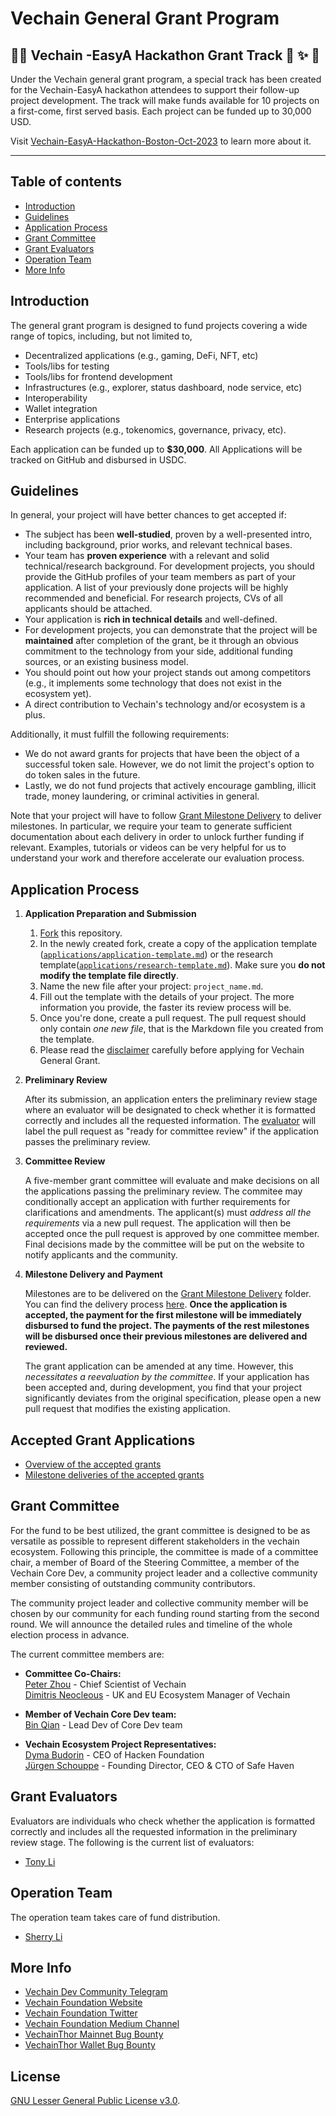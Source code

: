 # Vechain General Grant Program <!-- omit in toc -->

## :loudspeaker::loudspeaker: Vechain -EasyA Hackathon Grant Track :confetti_ball: :sparkles: :tada:

Under the Vechain general grant program, a special track has been created for the Vechain-EasyA hackathon attendees to support their follow-up project development. The track will make funds available for 10 projects on a first-come, first served basis. Each project can be funded up to 30,000 USD. 

Visit [Vechain-EasyA-Hackathon-Boston-Oct-2023](./Vechain-EasyA-Hackathon-Boston-Oct-2023) to learn more about it.

---


## Table of contents

- [Introduction](#introduction)
- [Guidelines](#guidelines)
- [Application Process](#application-process)
- [Grant Committee](#grant-committee)
- [Grant Evaluators](#grant-evaluators)
- [Operation Team](#operation-team)
- [More Info](#more-info)

## Introduction

The general grant program is designed to fund projects covering a wide range of topics, including, but not limited to,

 - Decentralized applications (e.g., gaming, DeFi, NFT, etc)
 - Tools/libs for testing
 - Tools/libs for frontend development
 - Infrastructures (e.g., explorer, status dashboard, node service, etc)
 - Interoperability
 - Wallet integration
 - Enterprise applications
 - Research projects (e.g., tokenomics, governance, privacy, etc).

Each application can be funded up to **$30,000**. All Applications will be tracked on GitHub and disbursed in USDC.


## Guidelines

In general, your project will have better chances to get accepted if:

- The subject has been **well-studied**, proven by a well-presented intro, including background, prior works, and relevant technical bases.
- Your team has **proven experience** with a relevant and solid technical/research background. For development projects, you should provide the GitHub profiles of your team members as part of your application. A list of your previously done projects will be highly recommended and beneficial. For research projects, CVs of all applicants should be attached.
- Your application is **rich in technical details** and well-defined.
- For development projects, you can demonstrate that the project will be **maintained** after completion of the grant, be it through an obvious commitment to the technology from your side, additional funding sources, or an existing business model.
- You should point out how your project stands out among competitors (e.g., it implements some technology that does not exist in the ecosystem yet).
- A direct contribution to Vechain's technology and/or ecosystem is a plus.

Additionally, it must fulfill the following requirements:

- We do not award grants for projects that have been the object of a successful token sale. However, we do not limit the project's option to do token sales in the future.
- Lastly, we do not fund projects that actively encourage gambling, illicit trade, money laundering, or criminal activities in general.

Note that your project will have to follow [Grant Milestone Delivery](/milestone-delivery) to deliver milestones. In particular, we require your team to generate sufficient documentation about each delivery in order to unlock further funding if relevant. Examples, tutorials or videos can be very helpful for us to understand your work and therefore accelerate our evaluation process.

## Application Process

1. **Application Preparation and Submission**
   1. [Fork](https://github.com/vechain/Grant-program) this repository.
   2. In the newly created fork, create a copy of the application template ([`applications/application-template.md`](applications/application-template.md)) or the research template([`applications/research-template.md`](applications/research-template.md)). Make sure you **do not modify the template file directly**.
   3. Name the new file after your project: `project_name.md`.
   4. Fill out the template with the details of your project. The more information you provide, the faster its review process will be.
   5. Once you're done, create a pull request. The pull request should only contain _one new file_, that is the Markdown file you created from the template.
   6. Please read the [disclaimer](disclaimer.md) carefully before applying for Vechain General Grant.

2. **Preliminary Review**

   After its submission, an application enters the preliminary review stage where an evaluator will be designated to check whether it is formatted correctly and includes all the requested information. The [evaluator](#grant-evaluators) will label the pull request as "ready for committee review" if the application passes the preliminary review.
   
3. **Committee Review**

   A five-member grant committee will evaluate and make decisions on all the applications passing the preliminary review. The commitee may conditionally accept an application with further requirements for clarifications and amendments. The applicant(s) must _address all the requirements_ via a new pull request. The application will then be accepted once the pull request is approved by one committee member. Final decisions made by the committee will be put on the website to notify applicants and the community. 
 
4. **Milestone Delivery and Payment**

   Milestones are to be delivered on the [Grant Milestone Delivery](./milestone-delivery) folder. You can find the delivery process [here](milestone-delivery#milestone-delivery-process). **Once the application is accepted, the payment for the first milestone will be immediately disbursed to fund the project. The payments of the rest milestones will be disbursed once their previous milestones are delivered and reviewed.**

   The grant application can be amended at any time. However, this _necessitates a reevaluation by the committee_. If your application has been accepted and, during development, you find that your project significantly deviates from the original specification, please open a new pull request that modifies the existing application.


## Accepted Grant Applications 
 - [Overview of the accepted grants](accepted_grant_applications.md)
 - [Milestone deliveries of the accepted grants](./milestone-delivery/deliveries)


## Grant Committee

For the fund to be best utilized, the grant committee is designed to be as versatile as possible to represent different stakeholders in the vechain ecosystem. Following this principle, the committee is made of a committee chair, a member of Board of the Steering Committee, a member of the Vechain Core Dev, a community project leader and a collective community member consisting of outstanding community contributors.

The community project leader and collective community member will be chosen by our community for each funding round starting from the second round. We will announce the detailed rules and timeline of the whole election process in advance.

The current committee members are:
 - **Committee Co-Chairs:**<br/>
[Peter Zhou](https://twitter.com/PeterZh47977516) - Chief Scientist of Vechain <br/>
[Dimitris Neocleous](https://twitter.com/im_dimneo/) - UK and EU Ecosystem Manager of Vechain 
   
 - **Member of Vechain Core Dev team:**<br/>
[Bin Qian](https://twitter.com/cola_tin) - Lead Dev of Core Dev team
   
 - **Vechain Ecosystem Project Representatives:** <br/>
[Dyma Budorin](https://twitter.com/buda_kyiv) - CEO of Hacken Foundation<br/>
[Jürgen Schouppe](https://twitter.com/jurgenschouppe) - Founding Director, CEO & CTO of Safe Haven

## Grant Evaluators

Evaluators are individuals who check whether the application is formatted correctly and includes all the requested information in the preliminary review stage. The following is the current list of evaluators:

- [Tony Li](https://github.com/libotony)

## Operation Team

The operation team takes care of fund distribution.

- [Sherry Li](https://github.com/NecoSherry)

## More Info
- [Vechain Dev Community Telegram](https://t.me/VechainDevCommunity)
- [Vechain Foundation Website](https://vechain.org)
- [Vechain Foundation Twitter](https://twitter.com/vechainofficial)
- [Vechain Foundation Medium Channel](https://vechainofficial.medium.com/)
- [VechainThor Mainnet Bug Bounty](https://github.com/vechain/thor/issues)
- [VechainThor Wallet Bug Bounty](https://vechain.typeform.com/to/c8xfxr)


## License <!-- omit in toc -->

[GNU Lesser General Public License v3.0](https://www.gnu.org/licenses/lgpl-3.0.html).
